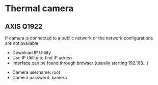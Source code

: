 # Thermal camera
<h2>AXIS Q1922</h2>

If camera is connected to a public network or the network configurations are not available 
* Download IP Utility
* Use IP Utility to find IP adress
* Interface can be found through browser (usually starting 192.168...)
<!-- <br><br> -->
* Camera username: root
* Camera password: kamera
<br><br>

